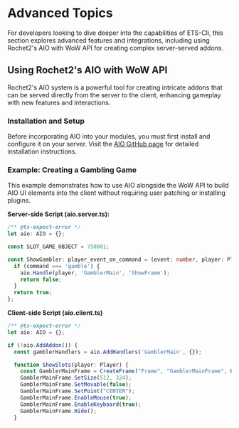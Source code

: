 

# Advanced Topics

For developers looking to dive deeper into the capabilities of ETS-Cli, this section explores advanced features and integrations, including using Rochet2's AIO with WoW API for creating complex server-served addons.

## Using Rochet2's AIO with WoW API

Rochet2's AIO system is a powerful tool for creating intricate addons that can be served directly from the server to the client, enhancing gameplay with new features and interactions.

### Installation and Setup

Before incorporating AIO into your modules, you must first install and configure it on your server. Visit the [AIO GitHub page](https://github.com/Rochet2/AIO) for detailed installation instructions.

### Example: Creating a Gambling Game

This example demonstrates how to use AIO alongside the WoW API to build AIO UI elements into the client without requiring user patching or installing plugins. 

**Server-side Script (aio.server.ts):**
```typescript
/** @ts-expect-error */
let aio: AIO = {};

const SLOT_GAME_OBJECT = 750001;

const ShowGambler: player_event_on_command = (event: number, player: Player, command: string): boolean => {
  if (command === 'gamble') {
    aio.Handle(player, 'GamblerMain', 'ShowFrame');
    return false;
  }
  return true;
};
``` 
**Client-side Script (aio.client.ts)**
```typescript
/** @ts-expect-error */
let aio: AIO = {};

if (!aio.AddAddon()) {
  const gamblerHandlers = aio.AddHandlers('GamblerMain', {});

  function ShowSlots(player: Player) {
    const GamblerMainFrame = CreateFrame("Frame", "GamblerMainFrame", UIParent, "UIPanelDialogTemplate");
    GamblerMainFrame.SetSize(512, 324);
    GamblerMainFrame.SetMovable(false);
    GamblerMainFrame.SetPoint("CENTER");
    GamblerMainFrame.EnableMouse(true);
    GamblerMainFrame.EnableKeyboard(true);
    GamblerMainFrame.Hide();
  }
```
